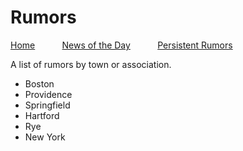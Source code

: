 # Rumors
[Home](https://mikeofmany.github.io/OldBostonPost/) &nbsp; &nbsp; &nbsp; &nbsp; &nbsp; [News of the Day](dailymsg.md) &nbsp; &nbsp; &nbsp; &nbsp; &nbsp; [Persistent Rumors](rumors.md)

A list of rumors by town or association.

* Boston
* Providence
* Springfield
* Hartford
* Rye
* New York

